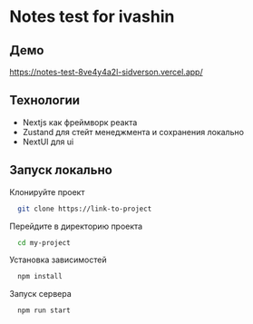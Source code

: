 
# Notes test for ivashin



## Демо

https://notes-test-8ve4y4a2l-sidverson.vercel.app/


## Технологии

- Nextjs как фреймворк реакта
- Zustand для стейт менеджмента и сохранения локально
- NextUI для ui


## Запуск локально

Клонируйте проект

```bash
  git clone https://link-to-project
```

Перейдите в директорию проекта

```bash
  cd my-project
```

Установка зависимостей

```bash
  npm install
```

Запуск сервера

```bash
  npm run start
```

